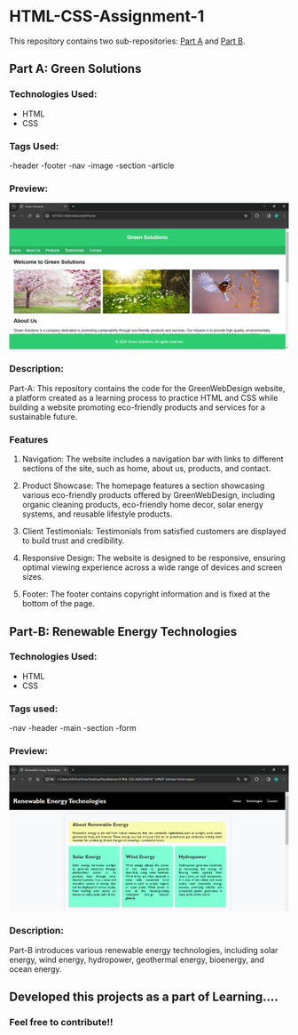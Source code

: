 # HTML-CSS-Assignment-1

This repository contains two sub-repositories: [Part A](https://github.com/mueezbaig/HTML-CSS-ASSIGNMENT-1/tree/main/PART%20A) and [Part B](https://github.com/mueezbaig/HTML-CSS-ASSIGNMENT-1/blob/main/PART-B/snapshots/contact.png).

## Part A: Green Solutions

### Technologies Used:
- HTML
- CSS

### Tags Used:
-header
-footer
-nav
-image
-section
-article

### Preview:
[![Part A Preview](https://github.com/mueezbaig/HTML-CSS-ASSIGNMENT-1/blob/main/PART%20A/Snapshots/Home_page.png)](https://github.com/mueezbaig/HTML-CSS-ASSIGNMENT-1/tree/main/PART%20A)

### Description:
Part-A: This repository contains the code for the GreenWebDesign website, a platform created as a learning process to practice HTML and CSS while building a website promoting eco-friendly products and services for a sustainable future.

### Features

1. Navigation: The website includes a navigation bar with links to different sections of the site, such as home, about us, products, and contact.

2. Product Showcase: The homepage features a section showcasing various eco-friendly products offered by GreenWebDesign, including organic cleaning products, eco-friendly home decor, solar energy systems, and reusable lifestyle products.

3. Client Testimonials: Testimonials from satisfied customers are displayed to build trust and credibility.

4. Responsive Design: The website is designed to be responsive, ensuring optimal viewing experience across a wide range of devices and screen sizes.

5. Footer: The footer contains copyright information and is fixed at the bottom of the page.

## Part-B: Renewable Energy Technologies

### Technologies Used:
- HTML
- CSS

### Tags used:

-nav
-header
-main
-section
-form

### Preview:
[![Part B Preview](https://github.com/mueezbaig/HTML-CSS-ASSIGNMENT-1/blob/main/PART-B/snapshots/home.png)](https://github.com/mueezbaig/HTML-CSS-ASSIGNMENT-1/tree/main/PART-B)

### Description:
Part-B introduces various renewable energy technologies, including solar energy, wind energy, hydropower, geothermal energy, bioenergy, and ocean energy.

## Developed this projects as a part of Learning....
### Feel free to contribute!!
